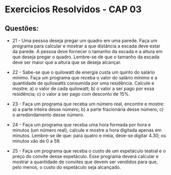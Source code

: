 # Exercicios Resolvidos - CAP 03

## Questões:

* 21 - Uma pessoa deseja pregar um quadro em uma parede. Faça um programa para calcular e mostrar a que distância a escada deve estar da parede. A pessoa deve fornecer o tamanho da escada e a altura em que deseja pregar o quadro. Lembre-se de que o tamanho da escada deve ser maior que a altura que se deseja alcançar.
* 22 - Sabe-se que o quilowatt de energia custa um quinto do salário mínimo. Faça um programa que receba o valor do salário mínimo e a quantidade de quilowatts consumida por uma residência. Calcule e mostre:
  a) o valor de cada quilowatt;
  b) o valor a ser pago por essa residência;
  c) o valor a ser pago com desconto de 15%.

* 23 - Faça um programa que receba um número real, encontre e mostre:
  a) a parte inteira desse número;
  b) a parte fracionária desse número;
  c) o arredondamento desse número.
* 24 - Faça um programa que receba uma hora formada por hora e minutos (um número real), calcule e mostre a hora digitada apenas em minutos. Lembre-se de que:
  para quatro e meia, deve-se digitar 4.30;
  os minutos vão de 0 a 59.

* 25 - Faça um programa que receba o custo de um espetáculo teatral e o preço do convite desse espetáculo. Esse programa deverá calcular e mostrar a quantidade de convites que devem ser vendidos para que, pelo menos, o custo do espetáculo seja alcançado.
